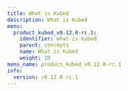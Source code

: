 ```yaml
---
title: What is Kubed
description: What is Kubed
menu:
  product_kubed_v0.12.0-rc.1:
    identifier: what-is-kubed
    parent: concepts
    name: What is Kubed
    weight: 10
menu_name: product_kubed_v0.12.0-rc.1
info:
  version: v0.12.0-rc.1
---
```


